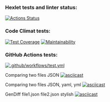 ### Hexlet tests and linter status:
[![Actions Status](https://github.com/Leepoch/frontend-project-46/workflows/hexlet-check/badge.svg)](https://github.com/Leepoch/frontend-project-46/actions)

### Code Climat tests:
[![Test Coverage](https://api.codeclimate.com/v1/badges/6e14def9ccdb84f7aefc/test_coverage)](https://codeclimate.com/github/Leepoch/frontend-project-46/test_coverage)
[![Maintainability](https://api.codeclimate.com/v1/badges/6e14def9ccdb84f7aefc/maintainability)](https://codeclimate.com/github/Leepoch/frontend-project-46/maintainability)

### GitHub Actions tests:
[![.github/workflows/test.yml](https://github.com/Leepoch/frontend-project-46/actions/workflows/test.yml/badge.svg)](https://github.com/Leepoch/frontend-project-46/actions/workflows/test.yml)



Сomparing two files JSON
[![asciicast](https://asciinema.org/a/VZv2QqQLBb2uihw3cxtEZBSub.svg)](https://asciinema.org/a/VZv2QqQLBb2uihw3cxtEZBSub)

Сomparing two files JSON, yaml, yml
[![asciicast](https://asciinema.org/a/8zClT750TyPeNwvgDXCA1LKIm.svg)](https://asciinema.org/a/8zClT750TyPeNwvgDXCA1LKIm)

GenDiff file1.json file2.json stylish
[![asciicast](https://asciinema.org/a/2BhymCGIPBnIbokH4MuULMAuD.svg)](https://asciinema.org/a/2BhymCGIPBnIbokH4MuULMAuD)